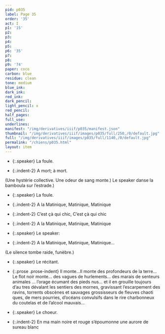 ```yaml
---
pid: p035
label: Page 35
order: '35'
act: I
p1: '15'
p2: 
p3: 
p4: 
p5: 
p6: '35'
p7: 
p8: 
p9: '74'
paper: coco
carbon: blue
residue: clean
tone: medium
blue_ink: 
dark_ink: 
red_ink: 
dark_pencil: 
light_pencil: x
red_pencil: 
half_pages: 
full_use: 
underlines: 
manifest: "/img/derivatives/iiif/p035/manifest.json"
thumbnail: "/img/derivatives/iiif/images/p035/full/250,/0/default.jpg"
full: "/img/derivatives/iiif/images/p035/full/1140,/0/default.jpg"
permalink: "/chiens/p035.html"
layout: item
---
```




- {:.speaker} La foule.

- {:.indent-2} A mort; à mort.


(Une hystérie collective. Une odeur de sang monte.) Le speaker danse la bamboula sur l’estrade.)



- {:.speaker} La foule.

- {:.indent-2} A la Matinique, Matinique, Matinique
- {:.indent-2} C’est çà qui chic, C’est çà qui chic
- {:.indent-2} A la Matinique, Matinique, Matinique


- {:.speaker} Le speaker:

- {:.indent-2} A la Matinique, Matinique, Matinique...


(Le silence tombe raide, funèbre.)



- {:.speaker} Le récitant.

- {:.prose .prose-indent} Il monte...Il monte des profondeurs de la terre... Le flot noir monte... des vagues de hurlements... des marais de senteurs animales ... l’orage écumant des pieds nus... et il en grouille toujours d’au tres dévalant les sentiers des mornes, gravissant l’escarpement des ravins, torrents obscènes et sauvages grossisseurs de fleuves chaoti ques, de mers pourries, d’océans convulsifs dans le rire charbonneux du coutelas et de l’alcool mauvais...


- {:.speaker} Le choeur.

- {:.indent-2} En ma main noire et rouge s’époumonne une aurore de sureau blanc



